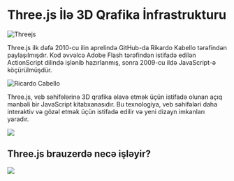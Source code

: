 # Three.js İlə 3D Qrafika İnfrastrukturu

![Threejs](https://miro.medium.com/v2/resize:fit:1200/1*vU5ADFn2mH-N7y_ZvJBZDg.png)

Three.js ilk dəfə 2010-cu ilin aprelində GitHub-da Rikardo Kabello tərəfindən paylaşılmışdır.
Kod əvvəlcə Adobe Flash tərəfindən istifadə edilən ActionScript dilində işlənib hazırlanmış, sonra 2009-cu ildə JavaScript-ə köçürülmüşdür.

![Ricardo Cabello](https://media.rhizome.org/blog/8117/doob.png)

Three.js, veb səhifələrinə 3D qrafika əlavə etmək üçün istifadə olunan açıq mənbəli bir JavaScript kitabxanasıdır. Bu texnologiya, veb səhifələri daha interaktiv və gözəl etmək üçün istifadə edilir və yeni dizayn imkanları yaradır.

![](https://janakiev.com/assets/videos-and-gifs-with-threejs_files/webgl_01.gif)

## Three.js brauzerdə necə işləyir?

![](https://media.tenor.com/BdcwU6gstRoAAAAC/pooh-think.gif)
